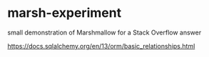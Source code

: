 # marsh-experiment
small demonstration of Marshmallow for a Stack Overflow answer

https://docs.sqlalchemy.org/en/13/orm/basic_relationships.html
